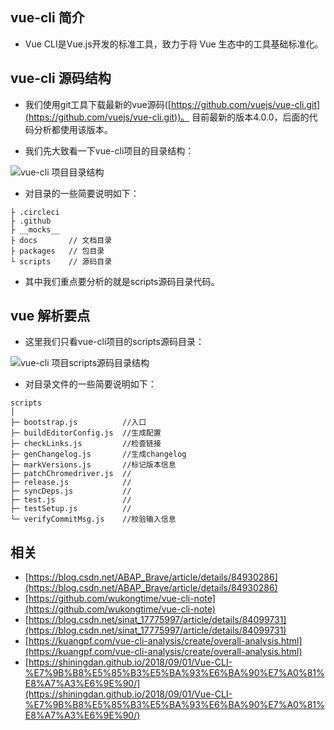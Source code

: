 ## vue-cli 简介
* Vue CLI是Vue.js开发的标准工具，致力于将 Vue 生态中的工具基础标准化。

## vue-cli 源码结构
* 我们使用git工具下载最新的vue源码([https://github.com/vuejs/vue-cli.git](https://github.com/vuejs/vue-cli.git))。 目前最新的版本4.0.0，后面的代码分析都使用该版本。 

* 我们先大致看一下vue-cli项目的目录结构： 

![vue-cli 项目目录结构](vue-cli-4-1.png) 

* 对目录的一些简要说明如下： 

```
├ .circleci
├ .github
├ __mocks__
├ docs       // 文档目录
├ packages   // 包目录
└ scripts    // 源码目录 
``` 

* 其中我们重点要分析的就是scripts源码目录代码。

## vue 解析要点
* 这里我们只看vue-cli项目的scripts源码目录： 

![vue-cli 项目scripts源码目录结构](vue-cli-4-2.png) 

* 对目录文件的一些简要说明如下： 

```
scripts
│
├─ bootstrap.js          //入口
├─ buildEditorConfig.js  //生成配置
├─ checkLinks.js         //检查链接
├─ genChangelog.js       //生成changelog
├─ markVersions.js       //标记版本信息
├─ patchChromedriver.js  //
├─ release.js            //
├─ syncDeps.js           //
├─ test.js               //
├─ testSetup.js          //
└─ verifyCommitMsg.js    //校验输入信息
```

## 相关
* [https://blog.csdn.net/ABAP_Brave/article/details/84930286](https://blog.csdn.net/ABAP_Brave/article/details/84930286)
* [https://github.com/wukongtime/vue-cli-note](https://github.com/wukongtime/vue-cli-note)
* [https://blog.csdn.net/sinat_17775997/article/details/84099731](https://blog.csdn.net/sinat_17775997/article/details/84099731)
* [https://kuangpf.com/vue-cli-analysis/create/overall-analysis.html](https://kuangpf.com/vue-cli-analysis/create/overall-analysis.html)
* [https://shiningdan.github.io/2018/09/01/Vue-CLI-%E7%9B%B8%E5%85%B3%E5%BA%93%E6%BA%90%E7%A0%81%E8%A7%A3%E6%9E%90/](https://shiningdan.github.io/2018/09/01/Vue-CLI-%E7%9B%B8%E5%85%B3%E5%BA%93%E6%BA%90%E7%A0%81%E8%A7%A3%E6%9E%90/)
